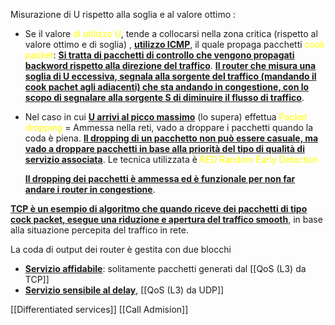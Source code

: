 Misurazione di U rispetto alla soglia e al valore ottimo : 
- Se il valore<span style=color:yellow> di utilizzo U</span>, tende a collocarsi nella zona critica (rispetto al valore ottimo e di soglia) , <b><u>utilizzo ICMP</u></b>, il quale propaga pacchetti  <span style=color:yellow>cook packet</span>: 
  <b><u>Si tratta di pacchetti di controllo che vengono propagati backword rispetto alla direzione del traffico</u></b>. 
  <b><u>Il router che misura una soglia di U eccessiva, segnala alla sorgente del traffico (mandando il cook pachet agli adiacenti) che sta andando in congestione, con lo scopo di segnalare alla sorgente S di diminuire il flusso di traffico</u></b>. 

- Nel caso in cui <b><u>U arrivi al picco massimo</u></b> (lo supera) effettua <span style=color:yellow>Packet dropping</spaN> = Ammessa nella reti, vado a droppare i pacchetti quando la coda è piena. 
  <b><u>Il dropping di un pacchetto non può essere casuale, ma vado a droppare pacchetti in base alla priorità del tipo di qualità di servizio associata</u></b>. 
  Le tecnica utilizzata è <span style=color:yellow>RED Random Early Detection</span>  
    
  <b><u>Il dropping dei pacchetti è ammessa ed è funzionale per non far andare i router in congestione</u></b>. 

<b><u>TCP è un esempio di algoritmo che quando riceve dei pacchetti di tipo cock packet, esegue una riduzione e apertura del traffico smooth</u></b>, in base alla situazione percepita del traffico in rete. 

La coda di output dei router è gestita con due blocchi
- <b><u>Servizio affidabile</u></b>: solitamente pacchetti generati dal [[QoS (L3) da TCP]]
- <b><u>Servizio sensibile al delay</u></b>, [[QoS (L3) da UDP]]

[[Differentiated services]]
[[Call Admision]]

